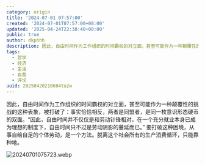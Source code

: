 ```yaml
---
category: origin
title: '2024-07-01 07:57:00'
created: '2024-07-01T07:57:00+08:00'
updated: '2025-04-24T22:38:40+08:00'
public: true
author: dkphhh
description: 因此，自由时间作为工作组织的时间霸权的对立面，甚至可能作为一种颠覆性的挑战的这种表象，被打破了：事实恰恰相反……
tags:
  - 哲学
  - 经济
  - 生活
  - 自我
  - 评论
uuid: 20250420210604tu2w
---
```


因此，自由时间作为工作组织的时间霸权的对立面，甚至可能作为一种颠覆性的挑战的这种表象，被打破了：事实恰恰相反，两者是同盟者，是同一枚意识形态硬币的双面。“因此，自由时间并不仅仅是和劳动针锋相对。在一个充分就业本身已成为理想的制度下，自由时间只不过是劳动阴影的蔓延而已。”
要打破这种困境，从事自给自足的个体劳动，是一个方法。脱离这个社会所有的生产消费循环，只能靠种地。

![20240701075723.webp](https://img.dkphhh.me/20240701075723.webp)
